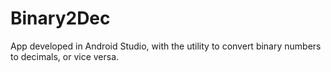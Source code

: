 # Binary2Dec
App developed in Android Studio, with the utility to convert binary numbers to decimals, or vice versa.
